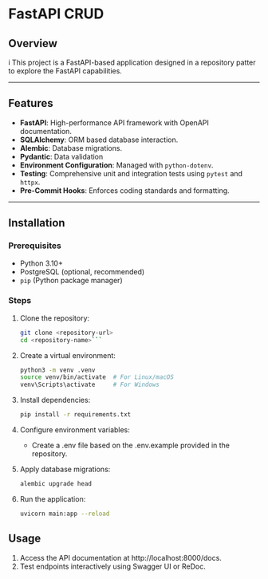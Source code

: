 # FastAPI CRUD 

## Overview
i
This project is a FastAPI-based application designed in a repository patter to explore the FastAPI capabilities.

---

## Features

- **FastAPI**: High-performance API framework with OpenAPI documentation.
- **SQLAlchemy**: ORM based database interaction.
- **Alembic**: Database migrations.
- **Pydantic**: Data validation
- **Environment Configuration**: Managed with `python-dotenv`.
- **Testing**: Comprehensive unit and integration tests using `pytest` and `httpx`.
- **Pre-Commit Hooks**: Enforces coding standards and formatting.

---

## Installation

### Prerequisites

- Python 3.10+
- PostgreSQL (optional, recommended)
- `pip` (Python package manager)

### Steps

1. Clone the repository:
   ```bash
   git clone <repository-url>
   cd <repository-name>```
2. Create a virtual environment:
   ```bash
   python3 -m venv .venv
   source venv/bin/activate  # For Linux/macOS
   venv\Scripts\activate     # For Windows
   ```
3. Install dependencies:
   ```bash
   pip install -r requirements.txt
   ```
4. Configure environment variables:
   - Create a .env file based on the .env.example provided in the repository.

6. Apply database migrations:
   ```bash
   alembic upgrade head
   ```
7. Run the application:
   ```bash
   uvicorn main:app --reload
   ```
## Usage
1. Access the API documentation at http://localhost:8000/docs.
2. Test endpoints interactively using Swagger UI or ReDoc.


